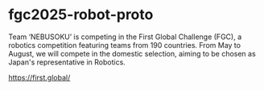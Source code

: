 # fgc2025-robot-proto

Team ‘NEBUSOKU’ is competing in the First Global Challenge (FGC), a robotics competition featuring teams from 190 countries.
From May to August, we will compete in the domestic selection, aiming to be chosen as Japan's representative in Robotics.

https://first.global/

